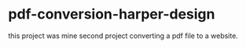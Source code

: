 # pdf-conversion-harper-design

this project was mine second project converting a pdf file to a website. 
